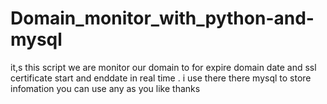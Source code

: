 # Domain_monitor_with_python-and-mysql
it,s this script we  are monitor our domain  to for expire domain date and ssl certificate start and enddate in real time . i use there there mysql to store infomation you can use any  as you like thanks
